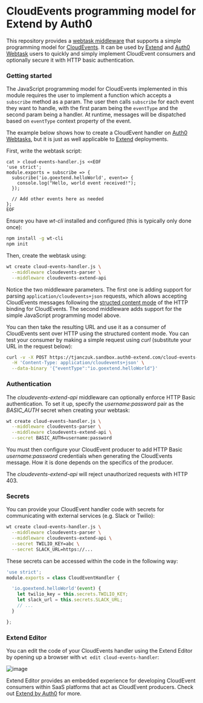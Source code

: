 # CloudEvents programming model for Extend by Auth0

This repository provides a [webtask middleware](https://goextend.io/docs/middleware) that supports a simple programming model for [CloudEvents](https://github.com/cloudevents). It can be used by [Extend](https://goextend.io) and [Auth0 Webtask](https://webtask.io) users to quickly and simply implement CloudEvent consumers and optionally secure it with HTTP basic authentication. 

### Getting started 

The JavaScript programming model for CloudEvents implemented in this module requires the user to implement a function which accepts a `subscribe` method as a param. The user then calls `subscribe` for each event they want to handle, with the first param being the `eventType` and the second param being a handler. At runtime, messages will be dispatched based on `eventType` context property of the event. 

The example below shows how to create a CloudEvent handler on [Auth0 Webtasks](https://webtask.io), but it is just as well applicable to [Extend](https://goextend.io) deployments. 

First, write the webtask script: 

```
cat > cloud-events-handler.js <<EOF
'use strict';
module.exports = subscribe => {
  subscribe('io.goextend.helloWorld', event=> {
    console.log("Hello, world event received!");
  });

  // Add other events here as needed
};
EOF
```

Ensure you have *wt-cli* installed and configured (this is typically only done once):

```bash
npm install -g wt-cli
npm init
```

Then, create the webtask using: 

```bash
wt create cloud-events-handler.js \
  --middleware cloudevents-parser \
  --middleware cloudevents-extend-api
```

Notice the two middleware parameters. The first one is adding support for parsing `application/cloudevents+json` requests, which allows accepting CloudEvents messages following the [structed content mode](https://github.com/cloudevents/spec/blob/v0.1/http-transport-binding.md#32-structured-content-mode) of the HTTP binding for CloudEvents. The second middleware adds support for the simple JavaScript programming model above. 

You can then take the resulting URL and use it as a consumer of CloudEvents sent over HTTP using the structured content mode. You can test your consumer by making a simple request using *curl* (substitute your URL in the request below): 

```bash
curl -v -X POST https://tjanczuk.sandbox.auth0-extend.com/cloud-events-handler \
  -H 'Content-Type: application/cloudevents+json' \
  --data-binary '{"eventType":"io.goextend.helloWorld"}'
```

### Authentication

The *cloudevents-extend-api* middleware can optionally enforce HTTP Basic authentication. To set it up, specify the *username:password* pair as the *BASIC_AUTH* secret when creating your webtask: 

```bash
wt create cloud-events-handler.js \
  --middleware cloudevents-parser \
  --middleware cloudevents-extend-api \
  --secret BASIC_AUTH=username:password
```

You must then configure your CloudEvent producer to add HTTP Basic *username:password* credentials when generating the CloudEvents message. How it is done depends on the specifics of the producer. 

The *cloudevents-extend-api* will reject unauthorized requests with HTTP 403.

### Secrets

You can provide your CloudEvent handler code with secrets for communicating with external services (e.g. Slack or Twilio): 

```bash
wt create cloud-events-handler.js \
  --middleware cloudevents-parser \
  --middleware cloudevents-extend-api \
  --secret TWILIO_KEY=abc \
  --secret SLACK_URL=https://...
```

These secrets can be accessed within the code in the following way:

```javascript
'use strict';
module.exports = class CloudEventHandler {

  'io.goextend.helloWorld'(event) {
    let twilio_key = this.secrets.TWILIO_KEY;
    let slack_url = this.secrets.SLACK_URL;
    // ...
  }

};
```
### Extend Editor

You can edit the code of your CloudEvents handler using the Extend Editor by opening up a browser with `wt edit cloud-events-handler`:

![image](https://user-images.githubusercontent.com/822369/39667354-b468f5ae-5068-11e8-9c58-5ff4b331b6c2.png)

Extend Editor provides an embedded experience for developing CloudEvent consumers within SaaS platforms that act as CloudEvent producers. Check out [Extend by Auth0](https://goextend.io) for more. 